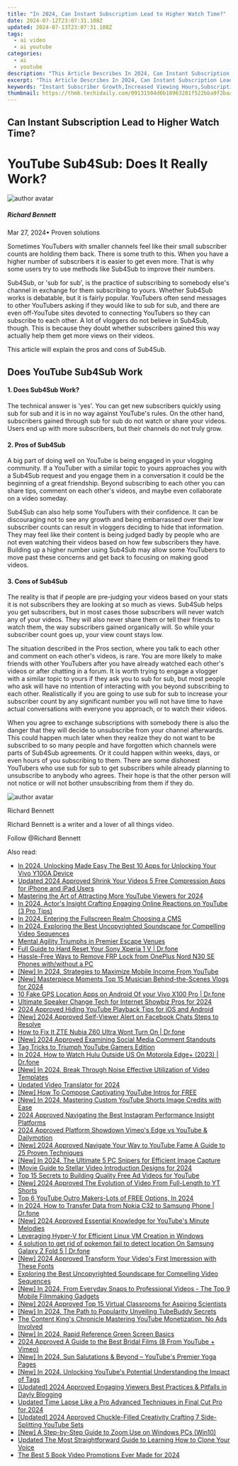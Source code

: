 ```yaml
---
title: "In 2024, Can Instant Subscription Lead to Higher Watch Time?"
date: 2024-07-12T23:07:31.108Z
updated: 2024-07-13T23:07:31.108Z
tags:
  - ai video
  - ai youtube
categories:
  - ai
  - youtube
description: "This Article Describes In 2024, Can Instant Subscription Lead to Higher Watch Time?"
excerpt: "This Article Describes In 2024, Can Instant Subscription Lead to Higher Watch Time?"
keywords: "Instant Subscriber Growth,Increased Viewing Hours,Subscription Impact Views,Elevated Watch Frequency,Quick Subscribe Benefits,Higher Watch Duration,Rapid Subscription Value"
thumbnail: https://thmb.techidaily.com/09131504d6b18963281f522bba9f2baa6f9c4f1ee05a4b5b8a249fec882bec30.jpg
---
```


## Can Instant Subscription Lead to Higher Watch Time?

# YouTube Sub4Sub: Does It Really Work?

![author avatar](https://images.wondershare.com/filmora/article-images/richard-bennett.jpg)

##### Richard Bennett

 Mar 27, 2024• Proven solutions

 Sometimes YouTubers with smaller channels feel like their small subscriber counts are holding them back. There is some truth to this. When you have a higher number of subscribers it is easier to get even more. That is why some users try to use methods like Sub4Sub to improve their numbers.

 Sub4Sub, or 'sub for sub', is the practice of subscribing to somebody else's channel in exchange for them subscribing to yours. Whether Sub4Sub works is debatable, but it is fairly popular. YouTubers often send messages to other YouTubers asking if they would like to sub for sub, and there are even off-YouTube sites devoted to connecting YouTubers so they can subscribe to each other. A lot of vloggers do not believe in Sub4Sub, though. This is because they doubt whether subscribers gained this way actually help them get more views on their videos.

 This article will explain the pros and cons of Sub4Sub.

## Does YouTube Sub4Sub Work

#### 1\. Does Sub4Sub Work?

 The technical answer is 'yes'. You can get new subscribers quickly using sub for sub and it is in no way against YouTube's rules. On the other hand, subscribers gained through sub for sub do not watch or share your videos. Users end up with more subscribers, but their channels do not truly grow.

#### 2\. Pros of Sub4Sub

 A big part of doing well on YouTube is being engaged in your vlogging community. If a YouTuber with a similar topic to yours approaches you with a Sub4Sub request and you engage them in a conversation it could be the beginning of a great friendship. Beyond subscribing to each other you can share tips, comment on each other's videos, and maybe even collaborate on a video someday.

 Sub4Sub can also help some YouTubers with their confidence. It can be discouraging not to see any growth and being embarrassed over their low subscriber counts can result in vloggers deciding to hide that information. They may feel like their content is being judged badly by people who are not even watching their videos based on how few subscribers they have. Building up a higher number using Sub4Sub may allow some YouTubers to move past these concerns and get back to focusing on making good videos.

#### 3\. Cons of Sub4Sub

 The reality is that if people are pre-judging your videos based on your stats it is not subscribers they are looking at so much as views. Sub4Sub helps you get subscribers, but in most cases those subscribers will never watch any of your videos. They will also never share them or tell their friends to watch them, the way subscribers gained organically will. So while your subscriber count goes up, your view count stays low.

 The situation described in the Pros section, where you talk to each other and comment on each other's videos, is rare. You are more likely to make friends with other YouTubers after you have already watched each other's videos or after chatting in a forum. It is worth trying to engage a vlogger with a similar topic to yours if they ask you to sub for sub, but most people who ask will have no intention of interacting with you beyond subscribing to each other. Realistically if you are going to use sub for sub to increase your subscriber count by any significant number you will not have time to have actual conversations with everyone you approach, or to watch their videos.

 When you agree to exchange subscriptions with somebody there is also the danger that they will decide to unsubscribe from your channel afterwards. This could happen much later when they realize they do not want to be subscribed to so many people and have forgotten which channels were parts of Sub4Sub agreements. Or it could happen within weeks, days, or even hours of you subscribing to them. There are some dishonest YouTubers who use sub for sub to get subscribers while already planning to unsubscribe to anybody who agrees. Their hope is that the other person will not notice or will not bother unsubscribing from them if they do.

![author avatar](https://images.wondershare.com/filmora/article-images/richard-bennett.jpg)

Richard Bennett

Richard Bennett is a writer and a lover of all things video.

Follow @Richard Bennett


<ins class="adsbygoogle"
     style="display:block"
     data-ad-format="autorelaxed"
     data-ad-client="ca-pub-7571918770474297"
     data-ad-slot="1223367746"></ins>



<ins class="adsbygoogle"
     style="display:block"
     data-ad-client="ca-pub-7571918770474297"
     data-ad-slot="8358498916"
     data-ad-format="auto"
     data-full-width-responsive="true"></ins>



<span class="atpl-alsoreadstyle">Also read:</span>
<div><ul>
<li><a href="https://android-unlock.techidaily.com/in-2024-unlocking-made-easy-the-best-10-apps-for-unlocking-your-vivo-y100a-device-by-drfone-android/"><u>In 2024, Unlocking Made Easy The Best 10 Apps for Unlocking Your Vivo Y100A Device</u></a></li>
<li><a href="https://ai-video-tools.techidaily.com/updated-2024-approved-shrink-your-videos-5-free-compression-apps-for-iphone-and-ipad-users/"><u>Updated 2024 Approved Shrink Your Videos 5 Free Compression Apps for iPhone and iPad Users</u></a></li>
<li><a href="https://youtube-tips.techidaily.com/ring-the-art-of-attracting-more-youtube-viewers-for-2024/"><u>Mastering the Art of Attracting More YouTube Viewers for 2024</u></a></li>
<li><a href="https://youtube-tips.techidaily.com/24-actors-insight-crafting-engaging-online-reactions-on-youtube-3-pro-tips/"><u>In 2024, Actor's Insight  Crafting Engaging Online Reactions on YouTube (3 Pro Tips)</u></a></li>
<li><a href="https://youtube-tips.techidaily.com/24-entering-the-fullscreen-realm-choosing-a-cms/"><u>In 2024, Entering the Fullscreen Realm  Choosing a CMS</u></a></li>
<li><a href="https://sound-tweaking.techidaily.com/in-2024-exploring-the-best-uncopyrighted-soundscape-for-compelling-video-sequences/"><u>In 2024, Exploring the Best Uncopyrighted Soundscape for Compelling Video Sequences</u></a></li>
<li><a href="https://screen-activity-recording.techidaily.com/mental-agility-triumphs-in-premier-escape-venues/"><u>Mental Agility Triumphs in Premier Escape Venues</u></a></li>
<li><a href="https://techidaily.com/full-guide-to-hard-reset-your-sony-xperia-1-v-drfone-by-drfone-reset-android-reset-android/"><u>Full Guide to Hard Reset Your Sony Xperia 1 V | Dr.fone</u></a></li>
<li><a href="https://android-frp.techidaily.com/hassle-free-ways-to-remove-frp-lock-from-oneplus-nord-n30-se-phones-withwithout-a-pc-by-drfone-android/"><u>Hassle-Free Ways to Remove FRP Lock from OnePlus Nord N30 SE Phones with/without a PC</u></a></li>
<li><a href="https://youtube-tips.techidaily.com/n-2024-strategies-to-maximize-mobile-income-from-youtube/"><u>[New] In 2024, Strategies to Maximize Mobile Income From YouTube</u></a></li>
<li><a href="https://youtube-tips.techidaily.com/asterpiece-moments-top-15-musician-behind-the-scenes-vlogs-for-2024/"><u>[New] Masterpiece Moments  Top 15 Musician Behind-the-Scenes Vlogs for 2024</u></a></li>
<li><a href="https://android-location.techidaily.com/10-fake-gps-location-apps-on-android-of-your-vivo-x100-pro-drfone-by-drfone-virtual/"><u>10 Fake GPS Location Apps on Android Of your Vivo X100 Pro | Dr.fone</u></a></li>
<li><a href="https://youtube-tips.techidaily.com/ate-speaker-change-tech-for-internet-showbiz-pros-for-2024/"><u>Ultimate Speaker Change Tech for Internet Showbiz Pros for 2024</u></a></li>
<li><a href="https://youtube-tips.techidaily.com/approved-hiding-youtube-playback-tips-for-ios-and-android/"><u>2024 Approved  Hiding YouTube Playback  Tips for iOS and Android</u></a></li>
<li><a href="https://facebook-video-recording.techidaily.com/new-2024-approved-self-viewer-alert-on-facebook-chats-steps-to-resolve/"><u>[New] 2024 Approved  Self-Viewer Alert on Facebook Chats  Steps to Resolve</u></a></li>
<li><a href="https://howto.techidaily.com/how-to-fix-it-zte-nubia-z60-ultra-wont-turn-on-drfone-by-drfone-fix-android-problems-fix-android-problems/"><u>How to Fix It ZTE Nubia Z60 Ultra Wont Turn On | Dr.fone</u></a></li>
<li><a href="https://youtube-tips.techidaily.com/024-approved-examining-social-media-comment-standouts/"><u>[New] 2024 Approved  Examining Social Media Comment Standouts</u></a></li>
<li><a href="https://youtube-tips.techidaily.com/ricks-to-triumph-youtube-gamers-edition/"><u>Tag Tricks to Triumph  YouTube Gamers Edition</u></a></li>
<li><a href="https://phone-solutions.techidaily.com/in-2024-how-to-watch-hulu-outside-us-on-motorola-edgeplus-2023-drfone-by-drfone-virtual-android/"><u>In 2024, How to Watch Hulu Outside US On Motorola Edge+ (2023) | Dr.fone</u></a></li>
<li><a href="https://youtube-tips.techidaily.com/n-2024-break-through-noise-effective-utilization-of-video-templates/"><u>[New] In 2024, Break Through Noise  Effective Utilization of Video Templates</u></a></li>
<li><a href="https://ai-voice-clone.techidaily.com/updated-video-translator-for-2024/"><u>Updated Video Translator for 2024</u></a></li>
<li><a href="https://youtube-tips.techidaily.com/ow-to-compose-captivating-youtube-intros-for-free/"><u>[New] How To Compose Captivating YouTube Intros for FREE</u></a></li>
<li><a href="https://youtube-tips.techidaily.com/n-2024-mastering-custom-youtube-shorts-image-credits-with-ease/"><u>[New] In 2024, Mastering Custom YouTube Shorts Image Credits with Ease</u></a></li>
<li><a href="https://instagram-clips.techidaily.com/2024-approved-navigating-the-best-instagram-performance-insight-platforms/"><u>2024 Approved  Navigating the Best Instagram Performance Insight Platforms</u></a></li>
<li><a href="https://youtube-tips.techidaily.com/approved-platform-showdown-vimeos-edge-vs-youtube-and-dailymotion/"><u>2024 Approved  Platform Showdown  Vimeo's Edge vs YouTube & Dailymotion</u></a></li>
<li><a href="https://youtube-tips.techidaily.com/024-approved-navigate-your-way-to-youtube-fame-a-guide-to-25-proven-techniques/"><u>[New] 2024 Approved  Navigate Your Way to YouTube Fame  A Guide to 25 Proven Techniques</u></a></li>
<li><a href="https://screen-recording.techidaily.com/new-in-2024-the-ultimate-5-pc-snipers-for-efficient-image-capture/"><u>[New] In 2024, The Ultimate 5 PC Snipers for Efficient Image Capture</u></a></li>
<li><a href="https://youtube-tips.techidaily.com/e-guide-to-stellar-video-introduction-designs-for-2024/"><u>IMovie Guide to Stellar Video Introduction Designs for 2024</u></a></li>
<li><a href="https://youtube-tips.techidaily.com/5-secrets-to-building-quality-free-ad-videos-for-youtube/"><u>Top 15 Secrets to Building Quality Free Ad Videos for YouTube</u></a></li>
<li><a href="https://youtube-tips.techidaily.com/024-approved-the-evolution-of-video-from-full-length-to-yt-shorts/"><u>[New] 2024 Approved  The Evolution of Video  From Full-Length to YT Shorts</u></a></li>
<li><a href="https://facebook-video-share.techidaily.com/top-6-youtube-outro-makers-lots-of-free-options-in-2024/"><u>Top 6 YouTube Outro Makers-Lots of FREE Options, In 2024</u></a></li>
<li><a href="https://android-transfer.techidaily.com/in-2024-how-to-transfer-data-from-nokia-c32-to-samsung-phone-drfone-by-drfone-transfer-from-android-transfer-from-android/"><u>In 2024, How to Transfer Data from Nokia C32 to Samsung Phone | Dr.fone</u></a></li>
<li><a href="https://youtube-tips.techidaily.com/024-approved-essential-knowledge-for-youtubes-minute-melodies/"><u>[New] 2024 Approved  Essential Knowledge for YouTube's Minute Melodies</u></a></li>
<li><a href="https://windows11.techidaily.com/leveraging-hyper-v-for-efficient-linux-vm-creation-in-windows/"><u>Leveraging Hyper-V for Efficient Linux VM Creation in Windows</u></a></li>
<li><a href="https://change-location.techidaily.com/4-solution-to-get-rid-of-pokemon-fail-to-detect-location-on-samsung-galaxy-z-fold-5-drfone-by-drfone-virtual-android/"><u>4 solution to get rid of pokemon fail to detect location On Samsung Galaxy Z Fold 5 | Dr.fone</u></a></li>
<li><a href="https://youtube-tips.techidaily.com/024-approved-transform-your-videos-first-impression-with-these-fonts/"><u>[New] 2024 Approved  Transform Your Video's First Impression with These Fonts</u></a></li>
<li><a href="https://sound-tweaking.techidaily.com/exploring-the-best-uncopyrighted-soundscape-for-compelling-video-sequences/"><u>Exploring the Best Uncopyrighted Soundscape for Compelling Video Sequences</u></a></li>
<li><a href="https://eaxpv-info.techidaily.com/new-in-2024-from-everyday-snaps-to-professional-videos-the-top-9-mobile-filmmaking-gadgets/"><u>[New] In 2024, From Everyday Snaps to Professional Videos - The Top 9 Mobile Filmmaking Gadgets</u></a></li>
<li><a href="https://youtube-tips.techidaily.com/024-approved-top-15-virtual-classrooms-for-aspiring-scientists/"><u>[New] 2024 Approved  Top 15 Virtual Classrooms for Aspiring Scientists</u></a></li>
<li><a href="https://youtube-tips.techidaily.com/n-2024-the-path-to-popularity-unveiling-tubebuddy-secrets/"><u>[New] In 2024, The Path to Popularity  Unveiling TubeBuddy Secrets</u></a></li>
<li><a href="https://youtube-tips.techidaily.com/ontent-kings-chronicle-mastering-youtube-monetization-no-ads-involved/"><u>The Content King's Chronicle  Mastering YouTube Monetization, No Ads Involved</u></a></li>
<li><a href="https://youtube-tips.techidaily.com/n-2024-rapid-reference-green-screen-basics/"><u>[New] In 2024, Rapid Reference  Green Screen Basics</u></a></li>
<li><a href="https://youtube-tips.techidaily.com/approved-a-guide-to-the-best-bridal-films-8-from-youtube-plus-vimeo/"><u>2024 Approved  A Guide to the Best Bridal Films (8 From YouTube + Vimeo)</u></a></li>
<li><a href="https://youtube-tips.techidaily.com/n-2024-sun-salutations-and-beyond-youtubes-premier-yoga-pages/"><u>[New] In 2024, Sun Salutations & Beyond – YouTube's Premier Yoga Pages</u></a></li>
<li><a href="https://youtube-tips.techidaily.com/n-2024-unlocking-youtubes-potential-understanding-the-impact-of-tags/"><u>[New] In 2024, Unlocking YouTube's Potential  Understanding the Impact of Tags</u></a></li>
<li><a href="https://facebook-record-videos.techidaily.com/updated-2024-approved-engaging-viewers-best-practices-and-pitfalls-in-dayly-blogging/"><u>[Updated] 2024 Approved  Engaging Viewers  Best Practices & Pitfalls in Dayly Blogging</u></a></li>
<li><a href="https://video-ai-editor.techidaily.com/updated-time-lapse-like-a-pro-advanced-techniques-in-final-cut-pro-for-2024/"><u>Updated Time Lapse Like a Pro Advanced Techniques in Final Cut Pro for 2024</u></a></li>
<li><a href="https://youtube-tips.techidaily.com/ed-2024-approved-chuckle-filled-creativity-crafting-7-side-splitting-youtube-sets/"><u>[Updated] 2024 Approved  Chuckle-Filled Creativity  Crafting 7 Side-Splitting YouTube Sets</u></a></li>
<li><a href="https://extra-hints.techidaily.com/new-a-step-by-step-guide-to-zoom-use-on-windows-pcs-win10/"><u>[New] A Step-by-Step Guide to Zoom Use on Windows PCs (Win10)</u></a></li>
<li><a href="https://ai-voice.techidaily.com/updated-the-most-straightforward-guide-to-learning-how-to-clone-your-voice/"><u>Updated The Most Straightforward Guide to Learning How to Clone Your Voice</u></a></li>
<li><a href="https://some-skills.techidaily.com/the-best-5-book-video-promotions-ever-made-for-2024/"><u>The Best 5 Book Video Promotions Ever Made for 2024</u></a></li>
</ul></div>
